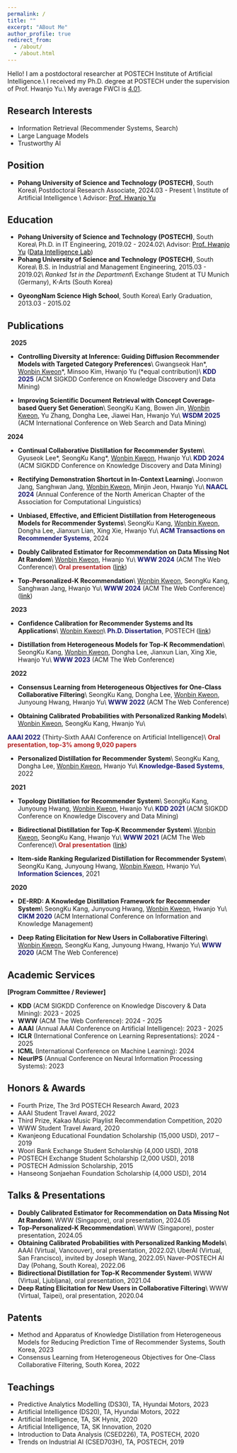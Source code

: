 ```yaml
---
permalink: /
title: ""
excerpt: "ABout Me"
author_profile: true
redirect_from: 
  - /about/
  - /about.html
---
```

Hello! I am a postdoctoral researcher at POSTECH Institute of Artificial Intelligence.\\
I received my Ph.D. degree at POSTECH under the supervision of Prof. Hwanjo Yu.\\
My average FWCI is [4.01](files/FWCI_avg_2024.11.26.PNG).

Research Interests
------
- Information Retrieval (Recommender Systems, Search)
- Large Language Models
- Trustworthy AI

Position
------
- **Pohang University of Science and Technology (POSTECH)**, South Korea\\
Postdoctoral Research Associate, 2024.03 - Present \\
Institute of Artificial Intelligence \\
Advisor: <a href="https://sites.google.com/view/postechdi/member/faculty?authuser=0" target="_blank" style="color: black; ">Prof. Hwanjo Yu</a>

Education
------
- **Pohang University of Science and Technology (POSTECH)**, South Korea\\
Ph.D. in IT Engineering, 2019.02 - 2024.02\\
Advisor: <a href="https://sites.google.com/view/postechdi/member/faculty?authuser=0" target="_blank" style="color: black; text-decoration: underline;">Prof. Hwanjo Yu</a> (<a href="https://sites.google.com/view/postechdi" target="_blank" style="color: black; text-decoration: underline;">Data Intelligence Lab</a>)
- **Pohang University of Science and Technology (POSTECH)**, South Korea\\
B.S. in Industrial and Management Engineering, 2015.03 - 2019.02\\
*Ranked 1st in the Department*\\
Exchange Student at TU Munich (Germany), K-Arts (South Korea)
<!-- Exchange Student at Technical University of Munich, Germany, 2018.03 - 2018.09\\
Exchange Student at Korea National University of Arts, South Korea, 2016.12 - 2017.02 -->
- **GyeongNam Science High School**, South Korea\\
Early Graduation, 2013.03 - 2015.02

Publications
-----
<!-- &nbsp;
\* indicates equal contribution. -->

&nbsp;
**2025**
- **Controlling Diversity at Inference: Guiding Diffusion Recommender Models with Targeted Category Preferences**\\
Gwangseok Han\*, <u>Wonbin Kweon</u>\*, Minsoo Kim, Hwanjo Yu (\*equal contribution)\\
<span style="color:midnightblue">**KDD 2025**</span> (ACM SIGKDD Conference on Knowledge Discovery and Data Mining)

- **Improving Scientific Document Retrieval with Concept Coverage-based Query Set Generation**\\
SeongKu Kang, Bowen Jin, <u>Wonbin Kweon</u>, Yu Zhang, Dongha Lee, Jiawei Han, Hwanjo Yu\\
<span style="color:midnightblue">**WSDM 2025**</span> (ACM International Conference on Web Search and Data Mining)

**2024**
- **Continual Collaborative Distillation for Recommender System**\\
Gyuseok Lee\*, SeongKu Kang\*, <u>Wonbin Kweon</u>, Hwanjo Yu\\
<span style="color:midnightblue">**KDD 2024**</span> (ACM SIGKDD Conference on Knowledge Discovery and Data Mining)

- **Rectifying Demonstration Shortcut in In-Context Learning**\\
Joonwon Jang, Sanghwan Jang, <u>Wonbin Kweon</u>, Minjin Jeon, Hwanjo Yu\\
<span style="color:midnightblue">**NAACL 2024**</span> (Annual Conference of the North American Chapter of the Association for Computational Linguistics)

- **Unbiased, Effective, and Efficient Distillation from Heterogeneous Models for Recommender Systems**\\
SeongKu Kang, <u>Wonbin Kweon</u>, Dongha Lee, Jianxun Lian, Xing Xie, Hwanjo Yu\\
<span style="color:midnightblue">**ACM Transactions on Recommender Systems**</span>, 2024

- **Doubly Calibrated Estimator for Recommendation on Data Missing Not At Random**\\
<u>Wonbin Kweon</u>, Hwanjo Yu\\
<span style="color:midnightblue">**WWW 2024**</span> (ACM The Web Conference)\\
<span style="color:firebrick">**Oral presentation**</span> (<a href="https://www.youtube.com/watch?v=fs-Xoi8oKWc&ab_channel=ACMSIGWEB" target="_blank" style="color: black; ">link</a>)

- **Top-Personalized-K Recommendation**\\
<u>Wonbin Kweon</u>, SeongKu Kang, Sanghwan Jang, Hwanjo Yu\\
<span style="color:midnightblue">**WWW 2024**</span> (ACM The Web Conference) (<a href="https://www.youtube.com/watch?v=LWTKEI1xqgU&ab_channel=ACMSIGWEB" target="_blank" style="color: black; ">link</a>)

&nbsp;
**2023**
- **Confidence Calibration for Recommender Systems and Its Applications**\\
<u>Wonbin Kweon</u>\\
<span style="color:midnightblue">**Ph.D. Dissertation**</span>, POSTECH (<a href="https://arxiv.org/pdf/2402.16325.pdf" target="_blank" style="color: black; ">link</a>)

- **Distillation from Heterogeneous Models for Top-K Recommendation**\\
SeongKu Kang, <u>Wonbin Kweon</u>, Dongha Lee, Jianxun Lian, Xing Xie, Hwanjo Yu\\
<span style="color:midnightblue">**WWW 2023**</span> (ACM The Web Conference)

&nbsp;
**2022**
- **Consensus Learning from Heterogeneous Objectives for One-Class Collaborative Filtering**\\
SeongKu Kang, Dongha Lee, <u>Wonbin Kweon</u>, Junyoung Hwang, Hwanjo Yu\\
<span style="color:midnightblue">**WWW 2022**</span> (ACM The Web Conference)

- **Obtaining Calibrated Probabilities with Personalized Ranking Models**\\
<u>Wonbin Kweon</u>, SeongKu Kang, Hwanjo Yu\\
<!-- **Wonbin Kweon**, SeongKu Kang, Hwanjo Yu\\ -->
<span style="color:midnightblue">**AAAI 2022**</span> (Thirty-Sixth AAAI Conference on Artificial Intelligence)\\
<span style="color:firebrick">**Oral presentation, top-3% among 9,020 papers**</span>

<!-- - **Model-Agnostic Embedding Transformation via Two-Phase Learning for Mitigating Popularity Bias**\\
Changsoo Kwak, <u>Wonbin Kweon</u>, Hwanjo Yu\\
<span style="color:midnightblue">**AAAI 2022**</span> (Thirty-Sixth AAAI Conference on Artificial Intelligence)\\ -->

- **Personalized Distillation for Recommender System**\\
SeongKu Kang, Dongha Lee, <u>Wonbin Kweon</u>, Hwanjo Yu\\
<span style="color:midnightblue">**Knowledge-Based Systems**</span>, 2022

&nbsp;
**2021**
- **Topology Distillation for Recommender System**\\
SeongKu Kang, Junyoung Hwang, <u>Wonbin Kweon</u>, Hwanjo Yu\\
<span style="color:midnightblue">**KDD 2021**</span> (ACM SIGKDD Conference on Knowledge Discovery and Data Mining)

- **Bidirectional Distillation for Top-K Recommender System**\\
<u>Wonbin Kweon</u>, SeongKu Kang, Hwanjo Yu\\
<span style="color:midnightblue">**WWW 2021**</span> (ACM The Web Conference)\\
<span style="color:firebrick">**Oral presentation**</span> (<a href="https://www.youtube.com/watch?v=VsyV0JLaUXY&ab_channel=VideoLecturesChannel" target="_blank" style="color: black; ">link</a>)

- **Item-side Ranking Regularized Distillation for Recommender System**\\
SeongKu Kang, Junyoung Hwang, <u>Wonbin Kweon</u>, Hwanjo Yu\\
<span style="color:midnightblue">**Information Sciences**</span>, 2021

&nbsp;
**2020**
- **DE-RRD: A Knowledge Distillation Framework for Recommender System**\\
SeongKu Kang, Junyoung Hwang, <u>Wonbin Kweon</u>, Hwanjo Yu\\
<span style="color:midnightblue">**CIKM 2020**</span> (ACM International Conference on Information and Knowledge Management)

- **Deep Rating Elicitation for New Users in Collaborative Filtering**\\
<u>Wonbin Kweon</u>, SeongKu Kang, Junyoung Hwang, Hwanjo Yu\\
<span style="color:midnightblue">**WWW 2020**</span> (ACM The Web Conference)

Academic Services
-----
**[Program Committee / Reviewer]**
- **KDD** (ACM SIGKDD Conference on Knowledge Discovery & Data Mining): 2023 - 2025
- **WWW** (ACM The Web Conference): 2024 - 2025
- **AAAI** (Annual AAAI Conference on Artificial Intelligence): 2023 - 2025
- **ICLR** (International Conference on Learning Representations): 2024 - 2025
- **ICML** (International Conference on Machine Learning): 2024
- **NeurIPS** (Annual Conference on Neural Information Processing Systems): 2023

Honors & Awards
-----
- Fourth Prize, The 3rd POSTECH Research Award, 2023
- AAAI Student Travel Award, 2022
- Third Prize, Kakao Music Playlist Recommendation Competition, 2020
- WWW Student Travel Award, 2020
- Kwanjeong Educational Foundation Scholarship (15,000 USD), 2017 – 2019
- Woori Bank Exchange Student Scholarship (4,000 USD), 2018
- POSTECH Exchange Student Scholarship (2,000 USD), 2018
- POSTECH Admission Scholarship, 2015
- Hanseong Sonjaehan Foundation Scholarship (4,000 USD), 2014

Talks & Presentations
-----
- **Doubly Calibrated Estimator for Recommendation on Data Missing Not At Random**\\
WWW (Singapore), oral presentation, 2024.05
- **Top-Personalized-K Recommendation**\\
WWW (Singapore), poster presentation, 2024.05
- **Obtaining Calibrated Probabilities with Personalized Ranking Models**\\
AAAI (Virtual, Vancouver), oral presentation, 2022.02\\
UberAI (Virtual, San Francisco), invited by Joseph Wang, 2022.05\\
Naver-POSTECH AI Day (Pohang, South Korea), 2022.06
- **Bidirectional Distillation for Top-K Recommender System**\\
WWW (Virtual, Ljubljana), oral presentation, 2021.04
- **Deep Rating Elicitation for New Users in Collaborative Filtering**\\
WWW (Virtual, Taipei), oral presentation, 2020.04

Patents
-----
- Method and Apparatus of Knowledge Distillation from Heterogeneous Models for Reducing Prediction Time of Recommender Systems, South Korea, 2023
- Consensus Learning from Heterogeneous Objectives for One-Class Collaborative Filtering, South Korea, 2022

Teachings
-----
- Predictive Analytics Modelling (DS30), TA, Hyundai Motors, 2023
- Artificial Intelligence (DS20), TA, Hyundai Motors, 2022
- Artificial Intelligence, TA, SK Hynix, 2020
- Artificial Intelligence, TA, SK Innovation, 2020
- Introduction to Data Analysis (CSED226), TA, POSTECH, 2020
- Trends on Industrial AI (CSED703H), TA, POSTECH, 2019